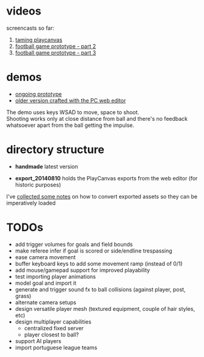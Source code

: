 # videos

screencasts so far:

1. [taming playcanvas               ](https://www.youtube.com/watch?v=BVQba4VGNsA)
1. [football game prototype - part 2](https://www.youtube.com/watch?v=VHecVoHl7ec)
1. [football game prototype - part 3](https://www.youtube.com/watch?v=TODO)



# demos

* [ongoing prototype](http://josepedrodias.github.io/golo/handmade/index.html)
* [older version crafted with the PC web editor](http://josepedrodias.github.io/golo/export_20140810/index.html)

The demo uses keys WSAD to move, space to shoot.  
Shooting works only at close distance from ball and there's no feedback whatsoever apart from the ball getting the impulse.



# directory structure


* **handmade** latest version

* **export_20140810** holds the PlayCanvas exports from the web editor (for historic purposes)

I've [collected some notes](PLAYCANVAS_NOTES.md) on how to convert exported assets so they can be imperatively loaded



# TODOs

* add trigger volumes for goals and field bounds
* make referee infer if goal is scored or side/endline trespassing
* ease camera movement
* buffer keyboard keys to add some movement ramp (instead of 0/1)
* add mouse/gamepad support for improved playability
* test importing player animations
* model goal and import it
* generate and trigger sound fx to ball collisions (against player, post, grass)
* alternate camera setups
* design versatile player mesh (textured equipment, couple of hair styles, etc)
* design multiplayer capabilities
	* centralized fixed server
	* player closest to ball?
* support AI players
* import portuguese league teams
